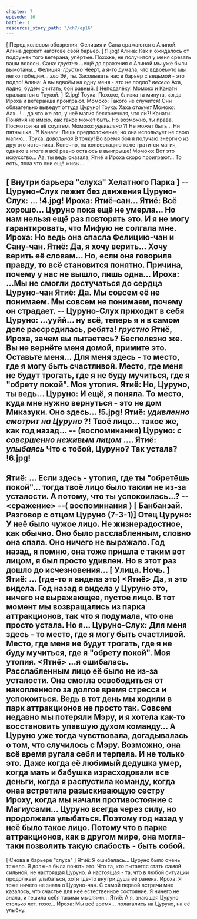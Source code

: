 ```yaml
---
chapter: 7
episode: 16
battle: 1
resources_story_path: "/ch7/ep16"
---
```

[ Перед колесом обозрения. Фелиция и Сана сражаются с Алиной. Алина держит наготове свой барьер. ]
!1.jpg!
Алина: Как и ожидалось от подружек того ветерана, упёртые. Похоже, не получится у меня срезать ваши волосы.
Сана: *грустно* ...ещё до сражения с Алиной мы уже были вымотаны...
Фелиция: *грустно* Чёёрт, а я-то думала, что вдвоём-то мы легко победим... *зло* Эй, ты. Засовывать нас в барьер с ведьмой - это подло!
Алина: А вы вдвоём на одну меня - это не подло? *весело* Аха, ладно, будем считать, бой равный.
[ Неподалёку. Момоко и Канаги сражаются с Тоукой. ]
!2.jpg!
Тоука: Похоже, близка та минута, когда Ироха и ветеранша проиграют.
Момоко: Такого не случится! Они обязательно выведут оттуда Цуруно!
Тоука: Хаха *атакует*
Момоко: Аах...!... да что же это, у неё магия бесконечная, что ли?!
Канаги: Понятия не имею, как такое может быть. Но возможно, ты права. Посмотри на её соулгем.
Момоко: *удеивлена* ?! Не может быть... Ни пятнышка...?!
Канаги: Лишь предположение, но она использует не свою магию...
Тоука: *довольная* В точку! Во время боя я получаю энергию из другого источника. Конечно, на конвертацию тоже тратится магия, однако в итоге я всё равно остаюсь в выигрыше!
Момоко: Вот это искусство... Аа, ты ведь сказала, Ятиё и Ироха скоро проиграют... То есть, пока что они ещё живы...

[ Внутри барьера "слуха" Хелатного Парка ]
-- Цуруно-Слух лежит без движения
Цуруно-Слух: ...
!4.jpg!
Ироха: Ятиё-сан...
Ятиё: Всё хорошо... Цуруно пока ещё не умерла... Но нам нельзя ещё раз повторять это. И я не могу гарантировать, что Мифую не солгала мне.
Ироха: Но ведь она спасла Фелицию-чан и Сану-чан.
Ятиё: Да, я хочу верить... Хочу верить её словам... Но, если она говорила правду, то всё становится понятно. Причина, почему у нас не вышло, лишь одна...
Ироха: ...Мы не смогли достучаться до сердца Цуруно-чан
Ятиё: Да. Мы совсем её не понимаем. Мы совсем не понимаем, почему он страдает.
-- Цуруно-Слух приходит в себя
Цуруно: ...ууйй... ну всё, теперь я и в самом деле рассредилась, ребята! *грустно* Ятиё, Ироха, зачем вы пытаетесь? Бесполезно же. Вы не вернёте меня домой, примите это. Оставьте меня... Для меня здесь - то место, где я могу быть счастливой. Место, где меня не будут трогать, где я не буду мучиться, где я "обрету покой". Моя утопия.
Ятиё: Но, Цуруно, ты ведь...
Цуруно: И ещё, я поняла. То место, куда мне нужно вернуться - это не дом Миказуки. Оно здесь...
!5.jpg!
Ятиё: *удивленно смотрит на Цуруно* ?! Твоё лицо... такое же, как год назад...
-- (воспоминания)
Цуруно: *с совершенно неживым лицом* ....
Ятиё: *улыбаясь* Что с тобой, Цуруно? Так устала?
!6.jpg!
--
Ятиё: ... Если здесь - утопия, где ты "обретёшь покой"... тогда твоё лицо было таким не из-за усталости. А потому, что ты успокоилась...?
--<сражение>
--( воспоминания )
[ Банбанзай. Разговор с отцом Цуруно (7-3-1)]
Отец Цуруно: У неё было чужое лицо. Не жизнерадостное, как обычно. Оно было расслабленным, словно она спала. Оно ничего не выражало. Год назад, я помню, она тоже пришла с таким вот лицом, я был просто удивлен. Но в этот раз дошло до исчезновения...
[ Улица. Ночь. ]
Ятиё: ... (где-то я видела это)
<Ятиё>
Да, я это видела. Год назад я видела у Цуруно это, ничего не выражающее, пустое лицо. В тот момент мы возвращались из парка аттракционов, так что я подумала, что она просто устала. Но я...
Цуруно-Слух: Для меня здесь - то место, где я могу быть счастливой. Место, где меня не будут трогать, где я не буду мучиться, где я "обрету покой". Моя утопия.
<Ятиё>
...я ошибалась. Расслабленным лицо её было не из-за усталости. Она смогла освободиться от накопленного за долгое время стресса и успокоиться. Ведь в тот день мы ходили в парк аттракционов не просто так. Совсем недавно мы потеряли Мэру, и я хотела как-то восстановить упавшую духом команду... А Цуруно уже тогда чувствовала, догадывалась о том, что случилось с Мэру. Возможно, она всё время ругала себя и терпела.
И не только это. Даже когда её любимый дедушка умер, когда мать и бабушка израсходовали все деньги, когда я распустила команду, когда онаа встретила разыскивающую сестру Ироху, когда мы начали противостояние с Магиусами... Цуруно всегда через силу, но продолжала улыбаться. Поэтому год назад у неё было такое лицо. Потому что в парке аттракционов, как в другом мире, она могла-таки позволить такую слабость - быть собой.
--
[ Снова в барьере "слуха" ]
Ятиё: Я ошибалась... Цуруно было очень тяжело. Я должна была понять это. Что та, кто пытается стать самой сильной, не настоящая Цуруно. А настоящая - та, что в любой ситуации продолжает улыбаться, хотя где-то внутри душа её ранена.
Ироха: Я тоже ничего не знала о Цуруно-чан. С самой первой встречи мне казалось, что счастье для неё естественное состояние. Я ничего не знала, и тешила себя такими мыслями...
Ятиё: А я, знающая Цуруно столько лет, тоже...
Ироха: Мы всё время... полагались на Цуруно, на её улыбку.
